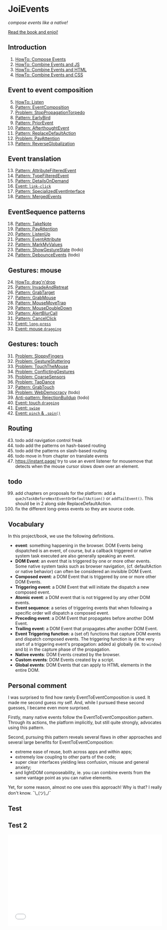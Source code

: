 # JoiEvents
 *compose events like a native!*

<a href="https://orstavik.github.io/JoiEvents/">Read the book and enjoi!</a>

## Introduction

1. [HowTo: Compose Events](docs/1_Intro/HowTo1_composeWithEvents)
1. [HowTo: Combine Events and JS](docs/1_Intro/HowTo2_EventsAndJs)
1. [HowTo: Combine Events and HTML](docs/1_Intro/HowTo3_EventsAndHTML)
1. [HowTo: Combine Events and CSS](docs/1_Intro/HowTo4_EventsAndCss)

## Event to event composition

5. [HowTo: Listen](docs/2_EventToEvent/HowTo_listen)
5. [Pattern: EventComposition](docs/2_EventToEvent/Pattern1_EventComposition)
5. [Problem: StopPropagationTorpedo](docs/2_EventToEvent/Problem1_StopPropagationTorpedo)
5. [Pattern: EarlyBird](docs/2_EventToEvent/Pattern2_EarlyBird)
5. [Pattern: PriorEvent](docs/2_EventToEvent/Pattern3_PriorEvent)
5. [Pattern: AfterthoughtEvent](docs/2_EventToEvent/Pattern4_AfterthoughtEvent)
5. [Pattern: ReplaceDefaultAction](docs/2_EventToEvent/Pattern5_ReplaceDefaultAction)
5. [Problem: PayAttention](docs/2_EventToEvent//Problem2_PayAttention)
5. [Pattern: ReverseGlobalization](docs/2_EventToEvent/Pattern21_ReverseGlobalization)

## Event translation

13. [Pattern: AttributeFilteredEvent](docs/3_EventTranslationAndRouting/Pattern6_AttributeFilteredEvent)
13. [Pattern: TypeFilteredEvent](docs/3_EventTranslationAndRouting/Pattern7_TypeFilteredEvent)
13. [Pattern: DetailsOnDemand](docs/3_EventTranslationAndRouting/Pattern8_DetailsOnDemand)
13. [Event: `link-click`](docs/3_EventTranslationAndRouting/Event_linkClick)
13. [Pattern: SpecializedEventInterface](docs/3_EventTranslationAndRouting/Pattern18_SpecializedEventInterface)
13. [Pattern: MergedEvents](docs/3_EventTranslationAndRouting/Pattern9_MergedEvents)

## EventSequence patterns

18. [Pattern: TakeNote](docs/4_EventSequence/Pattern10_TakeNote)
18. [Pattern: PayAttention](docs/4_EventSequence/Problem2_PayAttention)
18. [Pattern: ListenUp](docs/4_EventSequence/Pattern11_ListenUp)
18. [Pattern: EventAttribute](docs/4_EventSequence/Pattern12_EventAttribute)
18. [Pattern: MarkMyValues](docs/4_EventSequence/Pattern17_MarkMyValues)
18. [Pattern: ShowGestureState](4_EventSequence/Pattern23_ShowGestureState) (todo)
18. [Pattern: DebounceEvents](docs/4_EventSequence/Pattern16_DebounceEvents.md) (todo)

## Gestures: mouse

24. [HowTo: drag'n'drop](docs/5_MouseGestures/HowTo_DragNDrop)
24. [Pattern: InvadeAndRetreat](docs/5_MouseGestures/Pattern4_InvadeAndRetreat)
24. [Pattern: GrabTarget](docs/5_MouseGestures/Pattern13_GrabTarget)
24. [Pattern: GrabMouse](docs/5_MouseGestures/Pattern14_GrabMouse)
24. [Pattern: MouseMoveTrap](docs/5_MouseGestures/Pattern19_MouseMoveTrap)
24. [Pattern: MouseDoubleDown](docs/5_MouseGestures/Pattern26_MouseDoubleDown)
24. [Pattern: AlertBlurCall](docs/5_MouseGestures/Pattern25_AlertBlurCall)
24. [Pattern: CancelClick](docs/5_MouseGestures/Pattern20_CancelClick)
24. [Event: `long-press`](docs/5_MouseGestures/Event_long-press)
24. [Event: mouse `dragging`](docs/5_MouseGestures/Event_dragFling)

## Gestures: touch

31. [Problem: SloppyFingers](docs/6_TouchGestures/Problem1_sloppy_fingers)
31. [Problem: GestureStuttering](docs/6_TouchGestures/Problem2_gesture_stuttering)
31. [Problem: TouchTheMouse](docs/6_TouchGestures/Problem3_touch_the_mouse)
31. [Problem: ConflictingGestures](docs/6_TouchGestures/Problem4_conflicting_gestures)
31. [Problem: CoarseSensors](docs/6_TouchGestures/Problem5_coarse_sensors)
31. [Problem: TapDance](docs/6_TouchGestures/Problem6_TapDance)
31. [Pattern: GrabTouch](docs/6_TouchGestures/Pattern15_GrabTouch)
31. [Problem: WebDemocracy](docs/6_TouchGestures/Problem7_WebDemocracy) (todo)
31. [Anti-pattern: RejectionBuildup](docs/6_TouchGestures/AntipatternX_RejectionBuildup) (todo)
31. [Event: touch `dragging`](docs/6_TouchGestures/Event_dragFling)
31. [Event: `swipe`](docs/6_TouchGestures/Event_swipe)
31. [Event: `pinch` & `.spin()`](docs/6_TouchGestures/Event_pinchSpin)

## Routing

43. todo add navigation control freak
43. todo add the patterns on hash-based routing
43. todo add the patterns on slash-based routing
43. todo move in from chapter on translate events
43. https://instant.page/ try to use an event listener for mousemove that detects when 
    the mouse cursor slows down over an element.

## todo

99. add chapters on proposals for the platform: add a `queJsTaskBeforeNextEventOrDefaultAction()` 
    or `addTailEvent()`. This should be in 2 along side ReplaceDefaultAction.
99. fix the different long-press events so they are source code.

## Vocabulary

In this project/book, we use the following definitions.

 * **event**: something happening in the browser. DOM Events being dispatched is an event, of course,
   but a callback triggered or native system task executed are also generally speaking an event.
 * **DOM Event**: an event that is triggered by one or more other events. Some native system tasks
   such as browser navigation, (cf. defaultAction or native behavior) can often be considered an
   invisible DOM Event.
 * **Composed event**: a DOM Event that is triggered by one or more other DOM Events.
 * **Triggering event**: a DOM Event that will initiate the dispatch a new composed event.
 * **Atomic event**: a DOM event that is not triggered by any other DOM events.
 * **Event sequence**: a series of triggering events that when following a specific order 
   will dispatch a composed event.
 * **Preceding event**: a DOM Event that propagates before another DOM Event.
 * **Trailing event**: a DOM Event that propagates after another DOM Event.
 * **Event Triggering function**: a (set of) functions that capture DOM events and dispatch composed events.
   The triggering function is at the very start of a triggering event's propagation: 
   added a) globally (ie. to `window`) and b) in the capture phase of the propagation.
 * **Native events**: DOM Events created by the browser.
 * **Custom events**: DOM Events created by a script.
 * **Global events**: DOM Events that can apply to HTML elements in the entire DOM.

## Personal comment
I was surprised to find how rarely EventToEventComposition is used. 
It made me second guess my self.
And, while I pursued these second guesses, I became even more surprised. 

Firstly, many native events follow the EventToEventComposition pattern. 
Through its actions, the platform implicitly, but still quite strongly, advocates using this pattern. 

Second, pursuing this pattern reveals several flaws in other approaches and several large benefits 
for EventToEventComposition: 
 * extreme ease of reuse, both across apps and within apps; 
 * extremely low coupling to other parts of the code;
 * super clear interfaces yielding less confusion, misuse and general anxiety;
 * and lightDOM composeability, ie. you can combine events from the same vantage point as you can native elements. 

Yet, for some reason, almost no one uses this approach! Why is that? 
I really don't know. ¯\\\_(ツ)\_/¯


## Test

<script async src="//jsfiddle.net/orstavik/8byg1o6s/1/embed/html,result/"></script>

## Test 2

<iframe width="100%" height="300" src="//jsfiddle.net/orstavik/8byg1o6s/1/embedded/html,result/" allowfullscreen="allowfullscreen" allowpaymentrequest frameborder="0"></iframe>